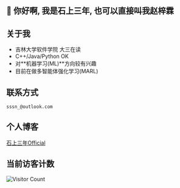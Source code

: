 ## 👋 你好啊, 我是石上三年, 也可以直接叫我赵梓霖

## 关于我
- 吉林大学软件学院 大三在读
- C++/Java/Python OK 
- 对**机器学习(ML)**方向较有兴趣
- 目前在做多智能体强化学习(MARL)
  
## 联系方式
`sssn_@outlook.com`

## 个人博客
[石上三年Official](https://blog.sssn.tech)

## 当前访客计数
![Visitor Count](https://profile-counter.glitch.me/sssn-tech/count.svg)


<!--
**sssn-tech/sssn-tech** is a ✨ _special_ ✨ repository because its `README.md` (this file) appears on your GitHub profile.

Here are some ideas to get you started:

- 🔭 I’m currently working on ...
- 🌱 I’m currently learning ...
- 👯 I’m looking to collaborate on ...
- 🤔 I’m looking for help with ...
- 💬 Ask me about ...
- 📫 How to reach me: ...
- 😄 Pronouns: ...
- ⚡ Fun fact: ...
-->
